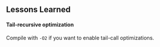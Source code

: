 ## Lessons Learned

#### Tail-recursive optimization

Compile with `-O2` if you want to enable tail-call optimizations. 

